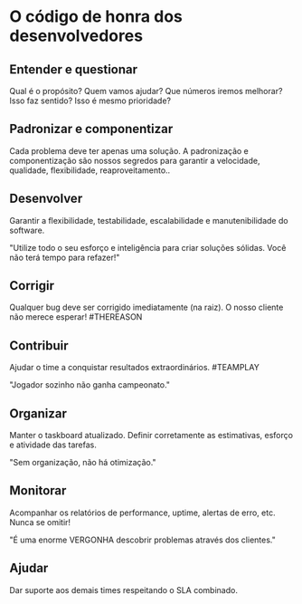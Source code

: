 
# O código de honra dos desenvolvedores

## Entender e questionar
Qual é o propósito? Quem vamos ajudar? Que números iremos melhorar? Isso faz sentido? Isso é mesmo prioridade?

## Padronizar e componentizar
Cada problema deve ter apenas uma solução. A padronização e componentização são nossos segredos para garantir a velocidade, qualidade, flexibilidade, reaproveitamento..

## Desenvolver
Garantir a flexibilidade, testabilidade, escalabilidade e manutenibilidade do software.

"Utilize todo o seu esforço e inteligência para criar soluções sólidas. Você não terá tempo para refazer!"

## Corrigir
Qualquer bug deve ser corrigido imediatamente (na raiz). O nosso cliente não merece esperar! #THEREASON

## Contribuir
Ajudar o time a conquistar resultados extraordinários. #TEAMPLAY

"Jogador sozinho não ganha campeonato."

## Organizar
Manter o taskboard atualizado. Definir corretamente as estimativas, esforço e atividade das tarefas.

"Sem organização, não há otimização."

## Monitorar
Acompanhar os relatórios de performance, uptime, alertas de erro, etc. Nunca se omitir!

"É uma enorme VERGONHA descobrir problemas através dos clientes."

## Ajudar
Dar suporte aos demais times respeitando o SLA combinado.
